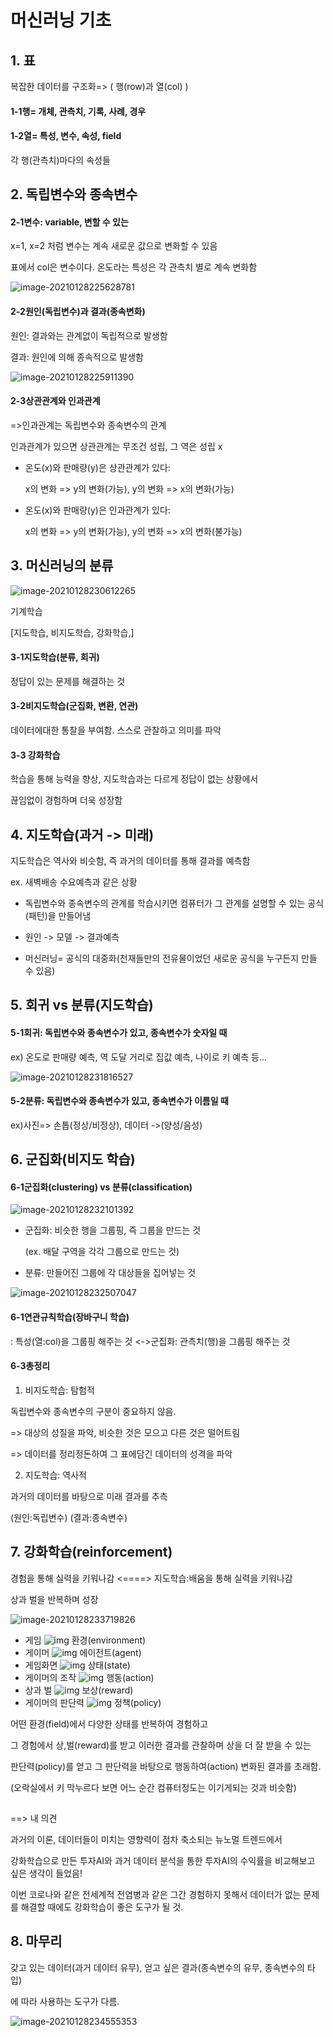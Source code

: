 # 머신러닝 기초

## 1. 표

복잡한 데이터를 구조화=> ( 행(row)과 열(col) )

#### 1-1행= 개체, 관측치, 기록, 사례, 경우

#### 1-2열= 특성, 변수, 속성, field

각 행(관측치)마다의 속성들

## 2. 독립변수와 종속변수

#### 2-1변수: variable, 변할 수 있는

x=1, x=2 처럼 변수는 계속 새로운 값으로 변화할 수 있음

표에서 col은 변수이다. 온도라는 특성은 각 관측치 별로 계속 변화함

![image-20210128225628781](basic1.assets/image-20210128225628781.png)



#### 2-2원인(독립변수)과 결과(종속변화)

원인: 결과와는 관계없이 독립적으로 발생함

결과: 원인에 의해 종속적으로 발생함



![image-20210128225911390](basic1.assets/image-20210128225911390.png)

#### 2-3상관관계와 인과관계

=>인과관계는 독립변수와 종속변수의 관계

인과관계가 있으면 상관관계는 무조건 성립, 그 역은 성립 x

* 온도(x)와 판매량(y)은 상관관계가 있다:

  x의 변화 => y의 변화(가능), y의 변화 => x의 변화(가능)

* 온도(x)와 판매량(y)은 인과관계가 있다:

  x의 변화 => y의 변화(가능),  y의 변화 => x의 변화(불가능)

## 3. 머신러닝의 분류

![image-20210128230612265](basic1.assets/image-20210128230612265.png)

기계학습 

[지도학습, 비지도학습, 강화학습,]

#### 3-1지도학습(분류, 회귀)

정답이 있는 문제를 해결하는 것

#### 3-2비지도학습(군집화, 변환, 연관)

데이터에대한 통찰을 부여함. 스스로 관찰하고 의미를 파악

#### 3-3 강화학습

학습을 통해 능력을 향상, 지도학습과는 다르게 정답이 없는 상황에서

끊임없이 경험하며 더욱 성장함



## 4. 지도학습(과거 -> 미래)

지도학습은 역사와 비슷함, 즉 과거의 데이터를 통해 결과를 예측함

ex. 새벽배송 수요예측과 같은 상황

* 독립변수와 종속변수의 관계를 학습시키면 컴퓨터가 그 관계를 설명할 수 있는 공식(패턴)을 만들어냄 

* 원인 -> 모델 -> 결과예측

* 머신러닝= 공식의 대중화(천재들만의 전유물이었던 새로운 공식을 누구든지 만들 수 있음)

## 5. 회귀 vs 분류(지도학습)

#### 5-1회귀: 독립변수와 종속변수가 있고, 종속변수가 숫자일 때

ex) 온도로 판매량 예측, 역 도달 거리로 집값 예측, 나이로 키 예측 등...

![image-20210128231816527](basic1.assets/image-20210128231816527.png)



#### 5-2분류: 독립변수와 종속변수가 있고, 종속변수가 이름일 때

ex)사진=> 손톱(정상/비정상), 데이터 ->(양성/음성)



## 6. 군집화(비지도 학습)

#### 6-1군집화(clustering) vs 분류(classification)

![image-20210128232101392](basic1.assets/image-20210128232101392.png)

* 군집화: 비슷한 행을 그룹핑, 즉 그룹을 만드는 것

  (ex. 배달 구역을 각각 그룹으로 만드는 것)

* 분류: 만들어진 그룹에 각 대상들을 집어넣는 것

![image-20210128232507047](basic1.assets/image-20210128232507047.png)



#### 6-1연관규칙학습(장바구니 학습)

: 특성(열:col)을 그룹핑 해주는 것  <->군집화: 관측치(행)을 그룹핑 해주는 것





#### 6-3총정리

1. 비지도학습: 탐험적

독립변수와 종속변수의 구분이 중요하지 않음.

=> 대상의 성질을 파악, 비슷한 것은 모으고 다른 것은 떨어트림

=> 데이터를 정리정돈하여 그 표에담긴 데이터의 성격을 파악



2. 지도학습: 역사적

과거의 데이터를 바탕으로 미래 결과를 추측

(원인:독립변수)					(결과:종속변수)



## 7. 강화학습(reinforcement)

경험을 통해 실력을 키워나감 <====> 지도학습:배움을 통해 실력을 키워나감

상과 벌을 반복하며 성장

![image-20210128233719826](basic1.assets/image-20210128233719826.png)

- 게임 ![img](https://s3-ap-northeast-2.amazonaws.com/opentutorials-user-file/module/4916/12363.jpg) 환경(environment)
- 게이머 ![img](https://s3-ap-northeast-2.amazonaws.com/opentutorials-user-file/module/4916/12363.jpg) 에이전트(agent)
- 게임화면 ![img](https://s3-ap-northeast-2.amazonaws.com/opentutorials-user-file/module/4916/12363.jpg) 상태(state)
- 게이머의 조작 ![img](https://s3-ap-northeast-2.amazonaws.com/opentutorials-user-file/module/4916/12363.jpg) 행동(action)
- 상과 벌 ![img](https://s3-ap-northeast-2.amazonaws.com/opentutorials-user-file/module/4916/12363.jpg) 보상(reward)
- 게이머의 판단력 ![img](https://s3-ap-northeast-2.amazonaws.com/opentutorials-user-file/module/4916/12363.jpg) 정책(policy)

어떤 환경(field)에서 다양한 상태를 반복하여 경험하고

그 경험에서 상,벌(reward)를 받고 이러한 결과를 관찰하며 상을 더 잘 받을 수 있는

판단력(policy)를 얻고 그 판단력을 바탕으로 행동하여(action) 변화된 결과를 초래함.

(오락실에서 키 막누르다 보면 어느 순간 컴퓨터정도는 이기게되는 것과 비슷함)

## 

==> 내 의견

과거의 이론, 데이터들이 미치는 영향력이 점차 축소되는 뉴노멀 트렌드에서

강화학습으로 만든 투자AI와 과거 데이터 분석을 통한 투자AI의 수익률을 비교해보고 싶은 생각이 들었음!

이번 코로나와 같은 전세계적 전염병과 같은 그간 경험하지 못해서 데이터가 없는 문제를 해결할 때에도 강화학습이 좋은 도구가 될 것.

## 8. 마무리

갖고 있는 데이터(과거 데이터 유무), 얻고 싶은 결과(종속변수의 유무, 종속변수의 타입)

에 따라 사용하는 도구가 다름.

![image-20210128234555353](basic1.assets/image-20210128234555353.png)